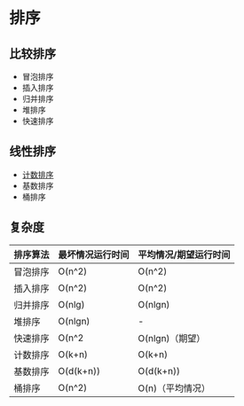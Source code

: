 # 排序
## 比较排序
* 冒泡排序
* 插入排序
* 归并排序
* 堆排序
* 快速排序
## 线性排序
* [计数排序](countsort.md)
* 基数排序
* 桶排序
## 复杂度

排序算法|最坏情况运行时间|平均情况/期望运行时间
:---|:---|:---
冒泡排序|O(n^2)|O(n^2)
插入排序|O(n^2)|O(n^2)
归并排序|O(nlg)|O(nlgn)
堆排序|O(nlgn)|-
快速排序|O(n^2|O(nlgn)（期望）
计数排序|O(k+n)|O(k+n)
基数排序|O(d(k+n))|O(d(k+n))
桶排序|O(n^2)|O(n)（平均情况）